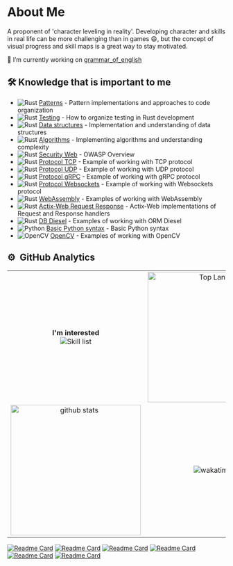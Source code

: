 # About Me
A proponent of 'character leveling in reality'. Developing character and skills in real life can be more challenging than in games 😄, but the concept of visual progress and skill maps is a great way to stay motivated.

🔭 I’m currently working on [grammar_of_english](https://github.com/Jekahome/grammar_of_english)

## 🛠️ Knowledge that is important to me
- ![Rust](https://img.shields.io/badge/-Rust-05122A?style=flat&logo=rust)&nbsp;[Patterns](https://github.com/Jekahome/Patterns) - Pattern implementations and approaches to code organization
- ![Rust](https://img.shields.io/badge/-Rust-05122A?style=flat&logo=rust)&nbsp;[Testing](https://github.com/Jekahome/Testing-in-Rust) - How to organize testing in Rust development
- ![Rust](https://img.shields.io/badge/-Rust-05122A?style=flat&logo=rust)&nbsp;[Data structures](https://github.com/Jekahome/Data-Structures) - Implementation and understanding of data structures
- ![Rust](https://img.shields.io/badge/-Rust-05122A?style=flat&logo=rust)&nbsp;[Algorithms](https://github.com/Jekahome/Algorithms) - Implementing algorithms and understanding complexity
- ![Rust](https://img.shields.io/badge/-Rust-05122A?style=flat&logo=rust)&nbsp;[Security Web](https://github.com/Jekahome/Security-Web) - OWASP Overview
- ![Rust](https://img.shields.io/badge/-Rust-05122A?style=flat&logo=rust)&nbsp;[Protocol TCP](https://github.com/Jekahome/TCP_Rust_example) - Example of working with TCP protocol
- ![Rust](https://img.shields.io/badge/-Rust-05122A?style=flat&logo=rust)&nbsp;[Protocol UDP](https://github.com/Jekahome/UDP_Rust_example) - Example of working with UDP protocol
- ![Rust](https://img.shields.io/badge/-Rust-05122A?style=flat&logo=rust)&nbsp;[Protocol gRPC](https://github.com/Jekahome/gRPC_example) - Example of working with gRPC protocol
- ![Rust](https://img.shields.io/badge/-Rust-05122A?style=flat&logo=rust)&nbsp;[Protocol Websockets](https://github.com/Jekahome/Websockets_Rust_example) - Example of working with Websockets protocol
- ![Rust](https://img.shields.io/badge/-Rust-05122A?style=flat&logo=rust)&nbsp;[WebAssembly](https://github.com/Jekahome/WebAssembly_Example) - Examples of working with WebAssembly
- ![Rust](https://img.shields.io/badge/-Rust-05122A?style=flat&logo=rust)&nbsp;[Actix-Web Request Response](https://github.com/Jekahome/Actix-Web-Request-and-Response) - Actix-Web implementations of Request and Response handlers
- ![Rust](https://img.shields.io/badge/-Rust-05122A?style=flat&logo=rust)&nbsp;[DB Diesel](https://github.com/Jekahome/DB_Diesel_Actor_Actix_example) - Examples of working with ORM Diesel
- ![Python](https://img.shields.io/badge/-Python-05122A?style=flat&logo=python)&nbsp;[Basic Python syntax](https://github.com/Jekahome/Python_Example) - Basic Python syntax
- ![OpenCV](https://img.shields.io/badge/-OpenCV-05122A?style=flat&logo=opencv)&nbsp;[OpenCV](https://github.com/Jekahome/OpenCV_example) - Examples of working with OpenCV

  
 


## ⚙️ &nbsp;GitHub Analytics

<p align="center">
  <table align="center">
    <tr border="none">
      <td width="50%" align="center">
        <b>I'm interested</b><br>
        <picture>
          <img alt="Skill list" src="https://skillicons.dev/icons?i=rust,actix,bash,c,git,github,graphql,ai,js,wasm,py,linux,md,postgres,sqlite,mysql,mint,opencv,rabbitmq,ros,raspberrypi,arduino,vscode,cpp&perline=6">
        </picture>
      </td>
      <td width="50%" align="center">      
          <img alt="Top Langs" height="300px" src="https://github-readme-stats.vercel.app/api/top-langs/?username=jekahome&layout=donut&show_icons=true&theme=onedark" />
      </td>
    </tr>
    <tr>
      <td width="50%" align="center">
         <img alt="github stats" height="300px" src="https://github-readme-stats.vercel.app/api?username=jekahome&theme=onedark&show_icons=true" />
      </td>
      <td width="50%" align="center">
          <img alt="wakatime" src="https://github-readme-stats.vercel.app/api/wakatime?username=jekahome&layout=compact&theme=onedark" />
      </td>
    </tr>
  </table>
</p>

[![Readme Card](https://github-readme-stats.vercel.app/api/pin/?username=Jekahome&repo=TCP_Rust_example&show_owner=true)](https://github.com/Jekahome/TCP_Rust_example)
[![Readme Card](https://github-readme-stats.vercel.app/api/pin/?username=Jekahome&repo=UDP_Rust_example&show_owner=true)](https://github.com/Jekahome/UDP_Rust_example)
[![Readme Card](https://github-readme-stats.vercel.app/api/pin/?username=Jekahome&repo=gRPC_example&show_owner=true)](https://github.com/Jekahome/gRPC_example)
[![Readme Card](https://github-readme-stats.vercel.app/api/pin/?username=Jekahome&repo=Websockets_Rust_example&show_owner=true)](https://github.com/Jekahome/Websockets_Rust_example)
[![Readme Card](https://github-readme-stats.vercel.app/api/pin/?username=Jekahome&repo=WebAssembly_Example&show_owner=true)](https://github.com/Jekahome/WebAssembly_Example)
[![Readme Card](https://github-readme-stats.vercel.app/api/pin/?username=Jekahome&repo=Actix-Web-Request-and-Response&show_owner=true)](https://github.com/Jekahome/Actix-Web-Request-and-Response)


<!--
**Jekahome/Jekahome** is a ✨ _special_ ✨ repository because its `README.md` (this file) appears on your GitHub profile.

Here are some ideas to get you started:

- 🔭 I’m currently working on ...
- 🌱 I’m currently learning ...
- 👯 I’m looking to collaborate on ...
- 🤔 I’m looking for help with ...
- 💬 Ask me about ...
- 📫 How to reach me: ...
- 😄 Pronouns: ...
- ⚡ Fun fact: ...

https://github.com/tandpfun/skill-icons/blob/main/readme.md#icons-list
-->
